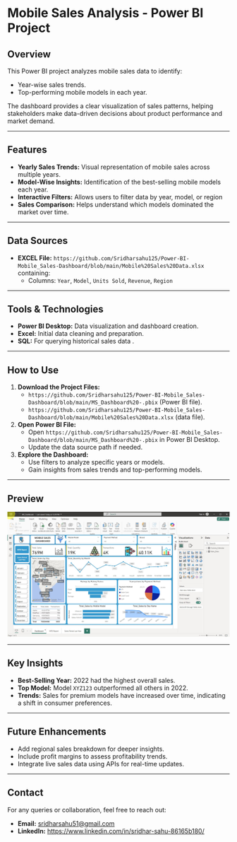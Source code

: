 # Mobile Sales Analysis - Power BI Project

## Overview
This Power BI project analyzes mobile sales data to identify:
- Year-wise sales trends.
- Top-performing mobile models in each year.

The dashboard provides a clear visualization of sales patterns, helping stakeholders make data-driven decisions about product performance and market demand.

---

## Features
- **Yearly Sales Trends:** Visual representation of mobile sales across multiple years.
- **Model-Wise Insights:** Identification of the best-selling mobile models each year.
- **Interactive Filters:** Allows users to filter data by year, model, or region
- **Sales Comparison:** Helps understand which models dominated the market over time.

---

## Data Sources
- **EXCEL File:** `https://github.com/Sridharsahu125/Power-BI-Mobile_Sales-Dashboard/blob/main/Mobile%20Sales%20Data.xlsx` containing:
  - Columns: `Year`, `Model`, `Units Sold`, `Revenue`, `Region`

---

## Tools & Technologies
- **Power BI Desktop:** Data visualization and dashboard creation.
- **Excel:** Initial data cleaning and preparation.
- **SQL:** For querying historical sales data .

---

## How to Use
1. **Download the Project Files:**
   - `https://github.com/Sridharsahu125/Power-BI-Mobile_Sales-Dashboard/blob/main/MS_Dashboard%20-.pbix` (Power BI file).
   - `https://github.com/Sridharsahu125/Power-BI-Mobile_Sales-Dashboard/blob/main/Mobile%20Sales%20Data.xlsx` (data file).
2. **Open Power BI File:**
   - Open `https://github.com/Sridharsahu125/Power-BI-Mobile_Sales-Dashboard/blob/main/MS_Dashboard%20-.pbix` in Power BI Desktop.
   - Update the data source path if needed.
3. **Explore the Dashboard:**
   - Use filters to analyze specific years or models.
   - Gain insights from sales trends and top-performing models.

---

## Preview
![Sales Dashboard Preview](https://github.com/Sridharsahu125/Power-BI-Mobile_Sales-Dashboard/blob/main/Dashboard%20Preview.jpg)

---

## Key Insights
- **Best-Selling Year:** 2022 had the highest overall sales.
- **Top Model:** Model `XYZ123` outperformed all others in 2022.
- **Trends:** Sales for premium models have increased over time, indicating a shift in consumer preferences.

---

## Future Enhancements
- Add regional sales breakdown for deeper insights.
- Include profit margins to assess profitability trends.
- Integrate live sales data using APIs for real-time updates.

---

## Contact
For any queries or collaboration, feel free to reach out:
- **Email:** sridharsahu51@gmail.com
- **LinkedIn:** https://www.linkedin.com/in/sridhar-sahu-86165b180/


